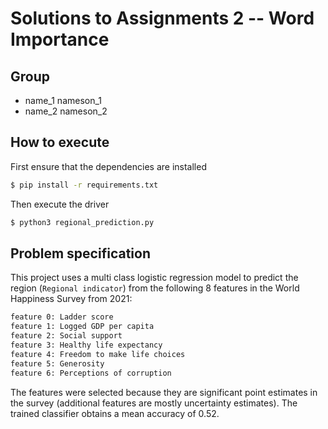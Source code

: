 # Solutions to Assignments 2 -- Word Importance #

## Group

* name_1 nameson_1
* name_2 nameson_2

## How to execute

First ensure that the dependencies are installed

```sh
$ pip install -r requirements.txt
```

Then execute the driver

```sh
$ python3 regional_prediction.py
```

## Problem specification

This project uses a multi class logistic regression model to predict the region (`Regional indicator`) from the following 8 features in the World Happiness Survey from 2021:

```sh
feature 0: Ladder score
feature 1: Logged GDP per capita
feature 2: Social support
feature 3: Healthy life expectancy
feature 4: Freedom to make life choices
feature 5: Generosity
feature 6: Perceptions of corruption
```

The features were selected because they are significant point estimates in the survey (additional features are mostly uncertainty estimates). The trained classifier obtains a mean accuracy of 0.52.